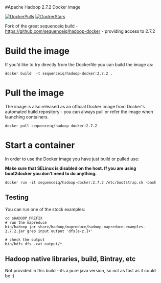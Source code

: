 #Apache Hadoop 2.7.2 Docker image

[![DockerPulls](https://img.shields.io/docker/pulls/kimptoc/hadoop-docker.svg)](https://registry.hub.docker.com/u/kimptoc/hadoop-docker/)
[![DockerStars](https://img.shields.io/docker/stars/kimptoc/hadoop-docker.svg)](https://registry.hub.docker.com/u/kimptoc/hadoop-docker/)

Fork of the great sequenceiq build - https://github.com/sequenceiq/hadoop-docker - providing access to 2.7.2

# Build the image

If you'd like to try directly from the Dockerfile you can build the image as:

```
docker build  -t sequenceiq/hadoop-docker:2.7.2 .
```
# Pull the image

The image is also released as an official Docker image from Docker's automated build repository - you can always pull or refer the image when launching containers.

```
docker pull sequenceiq/hadoop-docker:2.7.2
```

# Start a container

In order to use the Docker image you have just build or pulled use:

**Make sure that SELinux is disabled on the host. If you are using boot2docker you don't need to do anything.**

```
docker run -it sequenceiq/hadoop-docker:2.7.2 /etc/bootstrap.sh -bash
```

## Testing

You can run one of the stock examples:

```
cd $HADOOP_PREFIX
# run the mapreduce
bin/hadoop jar share/hadoop/mapreduce/hadoop-mapreduce-examples-2.7.2.jar grep input output 'dfs[a-z.]+'

# check the output
bin/hdfs dfs -cat output/*
```

## Hadoop native libraries, build, Bintray, etc

Not provided in this build - its a pure java version, so not as fast as it could be :)

